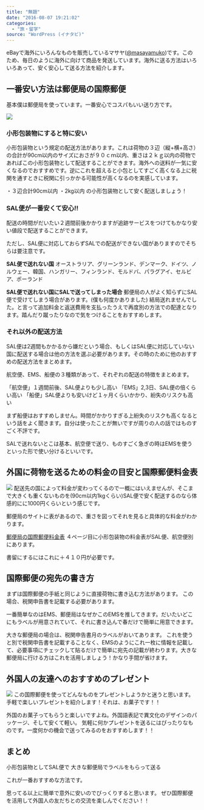 ```yaml
---
title: "無題"
date: "2016-08-07 19:21:02"
categories:
  - "旅・留学"
source: "WordPress (イナタビ)"
---
```


eBayで海外にいろんなものを販売しているマサヤ([@masayamuko](https://twitter.com/MasayaMuko))です。このため、毎日のように海外に向けて商品を発送しています。海外に送る方法はいろいろあって、安く安心して送る方法を紹介します。

## 一番安い方法は郵便局の国際郵便
基本僕は郵便局を使っています。一番安心でコスパもいい送り方です。

![](https://masayamuko.com/wp/wp-content/uploads/2016/08/PEZ_2076-1024x684.jpg)

### 小形包装物にすると特に安い

小形包装物という規定の配送方法があります。これは荷物の３辺（縦+横+高さ）の合計が90cm以内のサイズにおさが９０ｃｍ以内、重さは２ｋｇ以内の荷物であればこの小形包装物として配送することができます。海外への送料が一気に安くなるのでおすすめです。逆にこれを超えると小包としてすごく高くなる上に税関を通すときに税関に引っかかる可能性が高くなるのを実感しています。

・３辺合計90cm以内
・2kg以内
の小形包装物として安く配送しましょう！

### SAL便が一番安くて安心!!

配送の時間がだいたい２週間前後かかりますが追跡サービスをつけてもかなり安い値段で配送することができます。

ただし、SAL便に対応しておらずSALでの配送ができない国がありますのでそちらは要注意です。

**SAL便で送れない国**
オーストラリア、グリーンランド、デンマーク、ドイツ、ノルウェー、韓国、ハンガリー、フィンランド、モルドバ、パラグアイ、セルビア、ポーランド

**SAL便で送れない国にSALで送ってしまった場合**
郵便局の人がよく知らずにSAL便で受けてしまう場合があります。(僕も何度かありました)
結局送れませんでした。と言って追加料金と返送費用を支払ったうえで再度別の方法での配達となります。踏んだり蹴ったりなので気をつけることをおすすめします。

### それ以外の配送方法

SAL便は2週間もかかるから嫌だという場合、もしくはSAL便に対応していない国に配送する場合は他の方法を選ぶ必要があります。その時のために他のおすすめの配送方法をまとめます。

航空便、EMS、船便の３種類があって、それぞれの配送の特徴をまとめます。

「航空便」１週間前後、SAL便よりも少し高い
「EMS」2,3日、SAL便の倍くらい高い
「船便」SAL便よりも安いけど１ヶ月くらいかかり、紛失のリスクも高い

まず船便はおすすめしません。時間がかかりすぎる上紛失のリスクも高くなるという話をよく聞きます。自分は使ったことが無いですが周りの人の話ではものすごく不評です。

SALで送れないとこは基本、航空便で送り、ものすごく急ぎの時はEMSを使うといった形で使い分けるといいです。

## 外国に荷物を送るための料金の目安と国際郵便料金表
![](https://masayamuko.com/wp/wp-content/uploads/2016/02/17160656345_b2539a6dd4_z.jpg)
配送先の国によって料金が変わってくるので一概にはいえませんが、そこまで大きくも重くないものを(90cm以内1kgくらい)SAL便で安く配送するのなら体感的にに1000円くらいという感じです。

郵便局のサイトに表があるので、重さを図ってそれを見ると具体的な料金がわかります。

[郵便局の国際郵便料金表](https://www.post.japanpost.jp/int/download/charges.pdf)
４ページ目に小形包装物の料金表がSAL便、航空便別にあります。

書留にするにはこれに＋４１０円が必要です。

## 国際郵便の宛先の書き方

まずは国際郵便の手紙と同じように直接荷物に書き込む方法があります。
この場合、税関申告書を記載する必要があります。

一番簡単なのはEMS、郵便局はなぜかこのEMSを推してきます。だいたいどこにもラベルが用意されていて、それに書き込んで春だけで簡単に用意できます。

大きな郵便局の場合は、税関申告書月のラベルがおいてあります。
これを使うと別で税関申告書を記載することなく、EMSのようにこれ一枚に情報を記載して、必要事項にチェックして貼るだけで簡単に宛先の記載が終わります。大きな郵便局に行ける方はこれを活用しましょう！かなり手間が省けます。

## 外国人の友達へのおすすめのプレゼント
![](https://masayamuko.com/wp/wp-content/uploads/2016/08/N751_gumtocandy-1024x768.jpg)
この国際郵便を使ってどんなものをプレゼントしようかと迷うと思います。
手軽で楽しいプレゼントを紹介します！それは、お菓子です！！

外国のお菓子ってもらうと楽しいですよね。外国語表記で異文化のデザインのパッケージ、そして安くて軽い。
気軽に何かプレゼントを送るにはぴったりなものです。一度何かの機会で送ってみるのをおすすめします！！

## まとめ

小形包装物としてSAL便で
大きな郵便局でラベルをもらって送る

これが一番おすすめな方法です。

思ってる以上に簡単で意外に安いのでびっくりすると思います。
ぜひ国際郵便を活用して外国人の友だちとの交流を楽しんでください！！